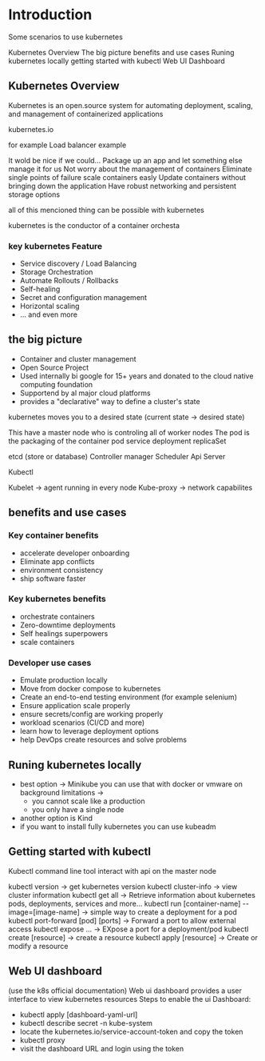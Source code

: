 # Introduction
Some scenarios to use kubernetes

Kubernetes Overview
The big picture
benefits and use cases
Runing kubernetes locally
getting started with kubectl
Web UI Dashboard

## Kubernetes Overview
Kubernetes is an open.source system for automating deployment, scaling, and management of containerized applications

kubernetes.io

for example
Load balancer example

It wold be nice if we could...
Package up an app and let something else manage it for us
Not worry about the management of containers
Eliminate single points of failure
scale containers easly
Update containers without bringing down the application
Have robust networking and persistent storage options

all of this mencioned thing can be possible with kubernetes

kubernetes is the conductor of a container orchesta

### key kubernetes Feature

- Service discovery / Load Balancing
- Storage Orchestration
- Automate Rollouts / Rollbacks
- Self-healing
- Secret and configuration management
- Horizontal scaling
- ... and even more

## the big picture

- Container and cluster management
- Open Source Project
- Used internally bi google for 15+ years and donated to the cloud native computing foundation
- Supportend by al major cloud platforms
- provides a "declarative" way to define a cluster's state

kubernetes moves you to a desired state
(current state -> desired state)

This have a master node who is controling all of worker nodes
The pod is the packaging of the container
pod
service
deployment
replicaSet

etcd (store or database)
Controller manager
Scheduler
Api Server

Kubectl

Kubelet -> agent running in every node
Kube-proxy -> network capabilites

## benefits and use cases
### Key container benefits
- accelerate developer onboarding
- Eliminate app conflicts
- environment consistency
- ship software faster

### Key kubernetes benefits
- orchestrate containers
- Zero-downtime deployments
- Self healings superpowers
- scale containers

### Developer use cases
- Emulate production locally
- Move from docker compose to kubernetes
- Create an end-to-end testing environment (for example selenium)
- Ensure application scale properly
- ensure secrets/config are working properly
- workload scenarios (CI/CD and more)
- learn how to leverage deployment options
- help DevOps create resources and solve problems

## Runing kubernetes locally
- best option -> Minikube you can use that with docker or vmware on background
  limitations ->
    - you cannot scale like a production
    - you only have a single node
- another option is Kind
- if you want to install fully kubernetes you can use kubeadm

## Getting started with kubectl
Kubectl command line tool
interact with api on the master node

kubectl version         -> get kubernetes version
kubectl cluster-info    -> view cluster information
kubectl get all         -> Retrieve information about kubernetes pods, deployments, services and more...
kubectl run [container-name] --image=[image-name]  -> simple way to create a deployment for a pod
kubectl port-forward [pod] [ports]  -> Forward a port to allow external access
kubectl expose ...      -> EXpose a port for a deployment/pod
kubectl create [resource] -> create a resource
kubectl apply [resource] -> Create or modify a resource

## Web UI dashboard
(use the k8s official documentation)
Web ui dashboard provides a user interface to view kubernetes resources
Steps to enable the ui Dashboard:
  - kubectl apply [dashboard-yaml-url]
  - kubectl describe secret -n kube-system
  - locate the kubernetes.io/service-account-token and copy the token
  - kubectl proxy
  - visit the dashboard URL and login using the token


